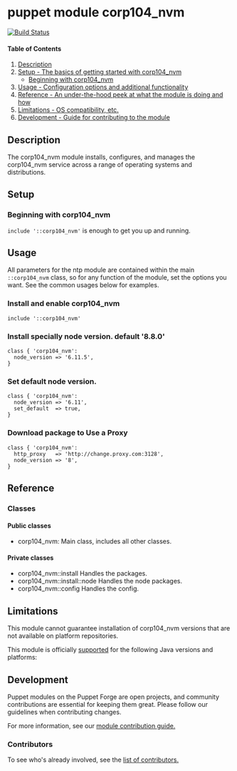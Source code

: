 # puppet module corp104_nvm
[![Build Status](https://travis-ci.org/104corp/puppet-corp104_nvm.svg?branch=master)](https://travis-ci.org/104corp/puppet-corp104_nvm)


#### Table of Contents

1. [Description](#description)
1. [Setup - The basics of getting started with corp104_nvm](#setup)
    * [Beginning with corp104_nvm](#beginning-with-corp104_nvm)
1. [Usage - Configuration options and additional functionality](#usage)
1. [Reference - An under-the-hood peek at what the module is doing and how](#reference)
1. [Limitations - OS compatibility, etc.](#limitations)
1. [Development - Guide for contributing to the module](#development)

## Description

The corp104_nvm module installs, configures, and manages the corp104_nvm service across a range of operating systems and distributions.

## Setup

### Beginning with corp104_nvm

`include '::corp104_nvm'` is enough to get you up and running.

## Usage

All parameters for the ntp module are contained within the main `::corp104_nvm` class, so for any function of the module, set the options you want. See the common usages below for examples.

### Install and enable corp104_nvm

```puppet
include '::corp104_nvm'
```

### Install specially node version. default '8.8.0'

```puppet
class { 'corp104_nvm':
  node_version => '6.11.5',
}
```

### Set default node version.

```puppet
class { 'corp104_nvm':
  node_version => '6.11',
  set_default  => true,
}
```

### Download package to Use a Proxy

```puppet
class { 'corp104_nvm':
  http_proxy   => 'http://change.proxy.com:3128',
  node_version => '8',
}
```

## Reference

### Classes

#### Public classes

* corp104_nvm: Main class, includes all other classes.

#### Private classes

* corp104_nvm::install Handles the packages.
* corp104_nvm::install::node Handles the node packages.
* corp104_nvm::config Handles the config.


## Limitations

This module cannot guarantee installation of corp104_nvm versions that are not available on  platform repositories.

This module is officially [supported](https://forge.puppetlabs.com/supported) for the following Java versions and platforms:

## Development

Puppet modules on the Puppet Forge are open projects, and community contributions are essential for keeping them great. Please follow our guidelines when contributing changes.

For more information, see our [module contribution guide.](https://docs.puppetlabs.com/forge/contributing.html)

### Contributors

To see who's already involved, see the [list of contributors.](https://github.com/puppetlabs/puppetlabs-ntp/graphs/contributors)
